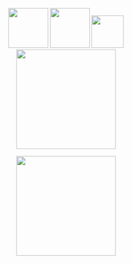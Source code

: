 <p align="center">
  <img src="https://kubernetes.io/images/favicon.png" width="80">
  <img src="https://containerd.io/img/logos/icon/black/containerd-icon-black.png" width="80" >
  <img src="https://github.com/opencontainers/artwork/blob/master/oci/stacked/color/oci-stacked-color.png" width="65">
  <br>
  <img src="https://www.ibm.com/brand/systems/developer/b1db1ae501d522a1a4b49613fe07c9f1/01_8-bar-positive.svg" height="200">
</p>

<p align="center">
  <img src="https://www.ibm.com/brand/systems/developer/b1db1ae501d522a1a4b49613fe07c9f1/01_8-bar-positive.svg" height="200">
</p>
